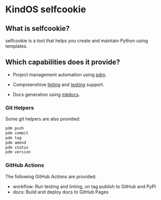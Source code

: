 # KindOS selfcookie

## What is selfcookie?
selfcookie is a tool that helps you create and maintain Python using templates.

## Which capabilities does it provide?

- Project management automation using [pdm](https://pdm.fming.dev/).
- Compreenshive [linting](linting.md) and [testing](testing.md) support.

- Docs generation using [mkdocs](https://www.mkdocs.org/).

### Git Helpers
Some git helpers are also provided:
```bash
pdm push
pdm commit
pdm tag
pdm amend
pdm status
pdm version
```

### GitHub Actions
The following GitHub Actions are provided:

- workflow: Run testing and linting, on tag publish to GitHub and PyPI
- docs: Build and deploy docs to GitHub Pages
